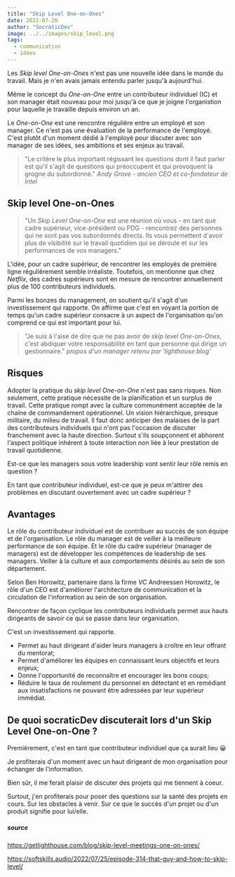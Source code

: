 ```yaml
---
title: "Skip Level One-on-Ones"
date: 2022-07-26
author: "SocraticDev"
image: ../../images/skip_level.png
tags:
  - communication
  - idées
---
```


Les _Skip level One-on-Ones_ n'est pas une nouvelle idée dans le monde du travail.
Mais je n'en avais jamais entendu parler jusqu'à aujourd'hui.

Même le concept du _One-on-One_ entre un contributeur individuel (IC) et son
manager était nouveau pour moi jusqu'à ce que je joigne l'organistion pour
laquelle je travaille depuis environ un an.

Le _One-on-One_ est une rencontre régulière entre un employé et son manager. Ce
n'est pas une évaluation de la performance de l'employé. C'est plutôt d'un
moment dédié à l'employé pour discuter avec son manager de ses idées, ses
ambitions et ses enjeux au travail.

>"Le critère le plus important régissant les questions dont il faut parler est
>qu'il s'agit de questions qui préoccupent et qui provoquent la grogne du subordonné."
><cite>Andy Grove - ancien CEO et co-fondateur de Intel</cite>

## Skip level One-on-Ones

> "Un _Skip Level One-on-One_ est une réunion où vous - en tant que cadre supérieur, vice-président ou PDG - rencontrez des personnes qui ne sont pas vos subordonnés directs. Ils vous permettent d'avoir plus de visibilité sur le travail quotidien qui se déroule et sur les performances de vos managers."

L'idée, pour un cadre supérieur, de rencontrer les employés de première ligne
régulièrement semble irréaliste. Toutefois, on mentionne que chez _Netflix_,
des cadres supérieurs sont en mesure de rencontrer annuellement plus de 100
contributeurs individuels.

Parmi les bonzes du management, on soutient qu'il s'agit d'un investissement
qui rapporte. On affirme que c'est en voyant la portion de temps qu'un cadre
supérieur consacre à un aspect de l'organisation qu'on comprend ce qui est
important pour lui.

> "Je suis à l'aise de dire que ne pas avoir de _skip level One-on-Ones_, c'est abdiquer
> votre responsabilité en tant que personne qui dirige un gestionnaire." <cite>propos d'un
> manager retenu par 'lighthouse blog' </cite>

## Risques

Adopter la pratique du _skip level One-on-One_ n'est pas sans risques. Non
seulement, cette pratique nécessite de la planification et un surplus de
travail. Cette pratique rompt avec la culture communément acceptée de la chaîne
de commandement opérationnel. Un vision hiérarchique, presque militaire, du milieu de travail. Il faut donc anticiper des malaises de la part des contributeurs
individuels qui n'ont pas l'occasion de discuter franchement avec la haute
direction. Surtout s'ils soupçonnent et abhorent l'aspect politique inhérent à
toute interaction non liée à leur prestation de travail quotidienne.

Est-ce que les managers sous votre leadership vont sentir leur rôle remis en
question ?

En tant que contributeur individuel, est-ce que je peux m'attirer des problèmes
en discutant ouvertement avec un cadre supérieur ?

## Avantages

Le rôle du contributeur individuel est de contribuer au succès de son équipe et
de l'organisation. Le rôle du manager est de veiller à la meilleure performance
de son équipe. Et le rôle du cadre supérieur (manager de managers) est de
développer les compétences de leadership de ses managers. Veiller à la
culture et aux comportements désirés au sein de son département.

Selon Ben Horowitz, partenaire dans la firme _VC_ Andreessen Horowitz, le rôle
d'un CEO est d'améliorer l'architecture de communication et la circulation de
l'information au sein de son organisation. 

Rencontrer de façon cyclique les contributeurs individuels permet aux hauts
dirigeants de savoir ce qui se passe dans leur organisation.

C'est un investissement qui rapporte.

- Permet au haut dirigeant d'aider leurs managers à croître en leur offrant du mentorat;
- Permet d'améliorer les équipes en connaissant leurs objectifs et leurs enjeux;
- Donne l'opportunité de reconnaître et encourager les bons coups;
- Réduire le taux de roulement du personnel en détectant et en remédiant aux
  insatisfactions ne pouvant être adressées par leur supérieur immédiat.

## De quoi socraticDev discuterait lors d'un Skip Level One-on-One ?

Premièrement, c'est en tant que contributeur individuel que ça aurait lieu 😀

Je profiterais d'un moment avec un haut dirigeant de mon organisation pour
échanger de l'information.

Bien sûr, il me ferait plaisir de discuter des projets qui me tiennent à coeur.

Surtout, j'en profiterais pour poser des questions sur la santé des projets en
cours. Sur les obstacles à venir. Sur ce que le succès d'un projet ou d'un
produit signifie pour lui/elle.

##### source

https://getlighthouse.com/blog/skip-level-meetings-one-on-ones/

https://softskills.audio/2022/07/25/episode-314-that-guy-and-how-to-skip-level/